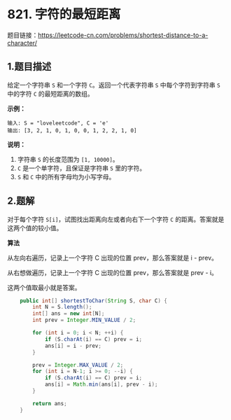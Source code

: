 # 821. 字符的最短距离

题目链接：https://leetcode-cn.com/problems/shortest-distance-to-a-character/



## 1.题目描述

给定一个字符串 `S` 和一个字符 `C`。返回一个代表字符串 `S` 中每个字符到字符串 `S` 中的字符 `C` 的最短距离的数组。



**示例：**

~~~
输入: S = "loveleetcode", C = 'e'
输出: [3, 2, 1, 0, 1, 0, 0, 1, 2, 2, 1, 0]
~~~

**说明：**

1. 字符串 `S` 的长度范围为 `[1, 10000]`。
2. `C` 是一个单字符，且保证是字符串 `S` 里的字符。
3. `S` 和 `C` 中的所有字母均为小写字母。



## 2.题解

对于每个字符 `S[i]`，试图找出距离向左或者向右下一个字符 `C` 的距离。答案就是这两个值的较小值。

**算法**

从左向右遍历，记录上一个字符 C 出现的位置 prev，那么答案就是 i - prev。

从右想做遍历，记录上一个字符 C 出现的位置 prev，那么答案就是 prev - i。

这两个值取最小就是答案。

~~~java
    public int[] shortestToChar(String S, char C) {
        int N = S.length();
        int[] ans = new int[N];
        int prev = Integer.MIN_VALUE / 2;

        for (int i = 0; i < N; ++i) {
            if (S.charAt(i) == C) prev = i;
            ans[i] = i - prev;
        }

        prev = Integer.MAX_VALUE / 2;
        for (int i = N-1; i >= 0; --i) {
            if (S.charAt(i) == C) prev = i;
            ans[i] = Math.min(ans[i], prev - i);
        }

        return ans;
    }
~~~

